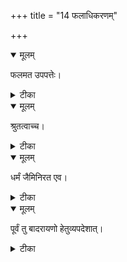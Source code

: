 +++
title = "14 फलाधिकरणम्"

+++


<details open><summary>मूलम्</summary>

फलमत उपपत्तेः।
</details>



<details><summary>टीका</summary>

पारत्रिकं चैहिकं च फलं सर्वमतो भवेत् । परस्मादेव पुरुषात् क्षणध्वंसि हि कर्म तत् ॥ [351]
</details>



<details open><summary>मूलम्</summary>

श्रुतत्वाच्च।
</details>



<details><summary>टीका</summary>

आत्मान्नादो वसुदानो नन्दयातीति वाक्यतः । भोगापवर्गमुभयं ब्रह्मैवतद्ददाति हि ॥ [352]
</details>



<details open><summary>मूलम्</summary>

धर्मं जैमिनिरत एव।
</details>



<details><summary>टीका</summary>

उपपत्तेः श्रुतत्वाच्च फलदो धर्म एव हि । अपूर्वद्वातरश्चेति जैमिनिर्मनुते मुनिः ॥ [353]
</details>



<details open><summary>मूलम्</summary>

पूर्वं तु बादरायणो हेतुव्यपदेशात्।
</details>



<details><summary>टीका</summary>

पूर्वोक्तं फलधातृत्वं मनुत् बादरायणः । तत्तच्छरीरकस्यैव ब्रह्मणस्त्विति शब्दतः ॥ [354]
</details>

